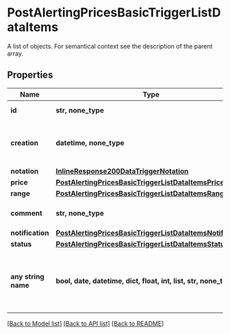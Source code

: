 # PostAlertingPricesBasicTriggerListDataItems

A list of objects. For semantical context see the description of the parent array.

## Properties
Name | Type | Description | Notes
------------ | ------------- | ------------- | -------------
**id** | **str, none_type** | Identifier of the trigger. | [optional] 
**creation** | **datetime, none_type** | Date and time when the trigger was created. | [optional] 
**notation** | [**InlineResponse200DataTriggerNotation**](InlineResponse200DataTriggerNotation.md) |  | [optional] 
**price** | [**PostAlertingPricesBasicTriggerListDataItemsPrice**](PostAlertingPricesBasicTriggerListDataItemsPrice.md) |  | [optional] 
**range** | [**PostAlertingPricesBasicTriggerListDataItemsRange**](PostAlertingPricesBasicTriggerListDataItemsRange.md) |  | [optional] 
**comment** | **str, none_type** | Comment of the trigger. | [optional] 
**notification** | [**PostAlertingPricesBasicTriggerListDataItemsNotification**](PostAlertingPricesBasicTriggerListDataItemsNotification.md) |  | [optional] 
**status** | [**PostAlertingPricesBasicTriggerListDataItemsStatus**](PostAlertingPricesBasicTriggerListDataItemsStatus.md) |  | [optional] 
**any string name** | **bool, date, datetime, dict, float, int, list, str, none_type** | any string name can be used but the value must be the correct type | [optional]

[[Back to Model list]](../README.md#documentation-for-models) [[Back to API list]](../README.md#documentation-for-api-endpoints) [[Back to README]](../README.md)


